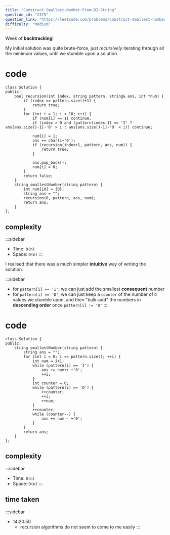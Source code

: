 ```yaml
---
title: "Construct-Smallest-Number-From-DI-String"
question_id: "2375"
question_link: "https://leetcode.com/problems/construct-smallest-number-from-di-string/"
difficulty: "Medium"
---
```


Week of **backtracking**!

My initial solution was quite brute-force, just *recursively* iterating through all the minimum values, until we stumble upon a solution.

# cod<span>e</span>

```{.cpp}
class Solution {
public:
    bool recursion(int index, string pattern, string& ans, int *num) {
        if (index == pattern.size()+1) {
            return true;
        }
        for (int i = 1; i < 10; ++i) {
            if (num[i] == 1) continue;
            if (index > 0 and (pattern[index-1] == 'I' ? ans[ans.size()-1]-'0' > i : ans[ans.size()-1]-'0' < i)) continue;

            num[i] = 1;
            ans += char(i+'0');
            if (recursion(index+1, pattern, ans, num)) {
                return true;
            }

            ans.pop_back();
            num[i] = 0; 
        }
        return false;
    }
    string smallestNumber(string pattern) {
        int num[10] = {0};
        string ans = "";
        recursion(0, pattern, ans, num);
        return ans;
    }
};
```

## complexit<span>y</span>

:::sidebar
- Time: `O(n)`
- Space: `O(n)`
:::

I realised that there was a much simpler **intuitive** way of writing the solution.

:::sidebar
- for `pattern[i] == 'I'`, we can just add the smallest **consequent** number
- for `pattern[i] == 'D'`, we can just keep a `counter` of the number of `D` values we stumble upon, and then "bulk-add" the numbers in **descending order** once `pattern[i] != 'D'`
:::

# cod<span>e</span>

``` {.cpp}
class Solution {
public:
    string smallestNumber(string pattern) {
        string ans = "";
        for (int i = 0; i <= pattern.size(); ++i) {
            int num = i+1;
            while (pattern[i] == 'I') {
                ans += num++ +'0';
                ++i;
            }
            int counter = 0;
            while (pattern[i] == 'D') {
                ++counter;
                ++i;
                ++num;
            }
            ++counter;
            while (counter--) {
                ans += num-- +'0';
            }
        }
        return ans;
    }
};
```

## complexit<span>y</span>

:::sidebar
- Time: `O(n)`
- Space: `O(n)`
:::

## time take<span>n</span>

:::sidebar
- 14:20.50
    - recursion algorithms do not seem to come to me easily
:::
